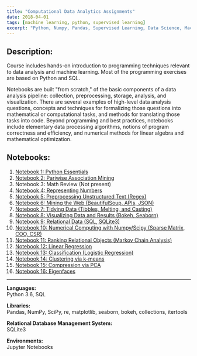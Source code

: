 ```yaml
---
title: "Computational Data Analytics Assignments"
date: 2018-04-01
tags: [machine learning, python, supervised learning]
excerpt: "Python, Numpy, Pandas, Supervised Learning, Data Science, Machine Learning"
---
```

<!-- 
# Computational Data Analysis -->

## Description:
Course includes hands-on introduction to programming techniques relevant to data analysis and machine learning. Most of the programming exercises are based on Python and SQL.

Notebooks are built "from scratch," of the basic components of a data analysis pipeline: collection, preprocessing, storage, analysis, and visualization. There are several examples of high-level data analysis questions, concepts and techniques for formalizing those questions into mathematical or computational tasks, and methods for translating those tasks into code. Beyond programming and best practices, notebooks include elementary data processing algorithms, notions of program correctness and efficiency, and numerical methods for linear
algebra and mathematical optimization.


## Notebooks:

1. [Notebook 1: Python Essentials](https://github.com/jjgong7/Computational-Data-Analytics/tree/master/Notebook%201)
2. [Notebook 2: Pariwise Association Mining](https://github.com/jjgong7/Computational-Data-Analytics/tree/master/Notebook%202)
3. Notebook 3: Math Review (Not present)
4. [Notebook 4: Representing Numbers](https://github.com/jjgong7/Computational-Data-Analytics/tree/master/Notebook%204)
5. [Notebook 5: Preprocessing Unstructured Text (Regex)](https://github.com/jjgong7/Computational-Data-Analytics/tree/master/Notebook%205)
6. [Notebook 6: Mining the Web (BeautifulSoup, APIs, JSON)](https://github.com/jjgong7/Computational-Data-Analytics/tree/master/Notebook%206)
7. [Notebook 7: Tidying Data (Tibbles, Melting, and Casting)](https://github.com/jjgong7/Computational-Data-Analytics/tree/master/Notebook%207)
8. [Notebook 8: Visualizing Data and Results (Bokeh, Seaborn)](https://github.com/jjgong7/Computational-Data-Analytics/tree/master/Notebook%208)
9. [Notebook 9: Relational Data (SQL, SQLite3)](https://github.com/jjgong7/Computational-Data-Analytics/tree/master/Notebook%209)
10. [Notebook 10: Numerical Computing with Numpy/Scipy (Sparse Matrix, COO, CSR)](https://github.com/jjgong7/Computational-Data-Analytics/tree/master/Notebook%2010)
11. [Notebook 11: Ranking Relational Objects (Markov Chain Analysis)](https://github.com/jjgong7/Computational-Data-Analytics/tree/master/Notebook%2011)
12. [Notebook 12: Linear Regression](https://github.com/jjgong7/Computational-Data-Analytics/tree/master/Notebook%2012)
13. [Notebook 13: Classification (Logistic Regression)](https://github.com/jjgong7/Computational-Data-Analytics/tree/master/Notebook%2013)
14. [Notebook 14: Clustering via k-means](https://github.com/jjgong7/Computational-Data-Analytics/tree/master/Notebook%2014)
15. [Notebook 15: Compression via PCA](https://github.com/jjgong7/Computational-Data-Analytics/tree/master/Notebook%2015)
16. [Notebook 16: Eigenfaces](https://github.com/jjgong7/Computational-Data-Analytics/tree/master/Notebook%2016)

---

**Languages:**  
Python 3.6, SQL 

**Libraries:**  
Pandas, NumPy, SciPy, re, matplotlib, seaborn, bokeh, collections, itertools

**Relational Database Management System:**  
SQLite3

**Environments:**  
Jupyter Notebooks
